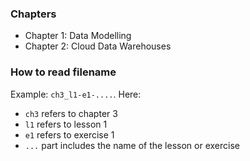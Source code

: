 ### Chapters
- Chapter 1: Data Modelling 
- Chapter 2: Cloud Data Warehouses

### How to read filename

Example: `ch3_l1-e1-....`.
Here:
- `ch3` refers to chapter 3
- `l1` refers to lesson 1
- `e1` refers to exercise 1
- `...` part includes the name of the lesson or exercise